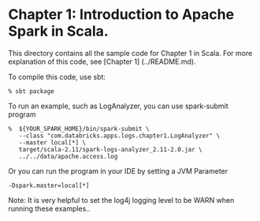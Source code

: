 # Chapter 1: Introduction to Apache Spark in Scala.

This directory contains all the sample code for Chapter 1 in Scala.  For
more explanation of this code, see [Chapter 1] (../README.md).

To compile this code, use sbt:
```
% sbt package
```

To run an example, such as LogAnalyzer, you can use spark-submit program
```
%  ${YOUR_SPARK_HOME}/bin/spark-submit \
   --class "com.databricks.apps.logs.chapter1.LogAnalyzer" \
   --master local[*] \
   target/scala-2.11/spark-logs-analyzer_2.11-2.0.jar \
   ../../data/apache.access.log
```

Or you can run the program in your IDE by setting a JVM Parameter
```
-Dspark.master=local[*]
```

Note: It is very helpful to set the log4j logging level to be WARN when
running these examples..
